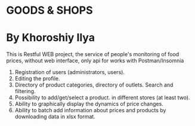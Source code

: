 # GOODS & SHOPS
# By Khoroshiy Ilya 

This is Restful WEB project, the service of people's monitoring of food prices,
without web interface, only api for works with Postman/Insomnia

1) Registration of users (administrators, users).
2) Editing the profile.
3) Directory of product categories, directory of outlets. Search and filtering.
4) Possibility to add/get/select a product. in different stores (at least two).
5) Ability to graphically display the dynamics of price changes.
6) Ability to batch add information about prices and products by downloading data in xlsx format.

